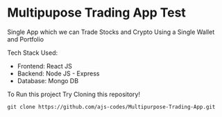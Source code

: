 # Multipupose Trading App Test

Single App which we can Trade Stocks and Crypto Using a Single Wallet and Portfolio

Tech Stack Used:

- Frontend: React JS
- Backend: Node JS - Express
- Database: Mongo DB

To Run this project Try Cloning this repository!

```
git clone https://github.com/ajs-codes/Multipurpose-Trading-App.git
```
